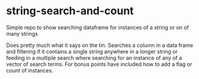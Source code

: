# string-search-and-count
Simple repo to show searching dataframe for instances of a string or on of many strings


Does pretty much what it says on the tin.  Searches a column in a data frame and filtering if it contains a single string anywhere in a longer string or feeding in a multiple search where searching for an instance of any of a vector of search terms.  For bonus points have included how to add a flag or count of instances.

